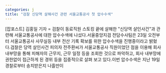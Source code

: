 ```yaml
---
categories: j
title: "검찰 신당역 살해사건 관련 서울교통공사 첫 압수수색"
---
```

[잡포스트] 김홍일 기자 = 검찰이 동료직원 스토킹 끝에 살해한 "신당역 살인사건"과 관련해 서울교통공사에 대한 압수수색에 나섰다.서울중앙지검 전담수사팀은 23일 오전부터 서울교통공사 사무실등 내부 전산 기록 확보를 위한 압수수색을 진행중이라고 밝혔다.검찰은 당역 살인사건 피의자 전주환씨가 서울교통공사 직원이었던 점을 이용해 회사 내부망을 통해 피해자의 근무지, 근무 일정 등을 조회한 것으로 파악하고, 회사 내부망에 권한없이 접근하게 된 경위 등을 집중적으로 살펴 보고 있다.이번 압수수색은 지난 19일 경찰로부터 송치받은지 나흘만이